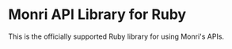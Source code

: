 # Monri API Library for Ruby

This is the officially supported Ruby library for using Monri's APIs.
